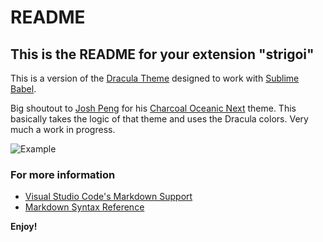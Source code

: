 # README
## This is the README for your extension "strigoi"
This is a version of the [Dracula Theme](https://draculatheme.com/visual-studio-code/) designed to
work with [Sublime Babel](https://github.com/babel/babel-sublime).

Big shoutout to [Josh Peng](https://github.com/joshpeng) for his [Charcoal Oceanic Next](https://github.com/joshpeng/Charcoal-Oceanic-Next)
theme. This basically takes the logic of that theme and uses the Dracula colors. Very much a work in progress.

![Example]('./images/screenshot-1.png')

### For more information
* [Visual Studio Code's Markdown Support](http://code.visualstudio.com/docs/languages/markdown)
* [Markdown Syntax Reference](https://help.github.com/articles/markdown-basics/)

**Enjoy!**
